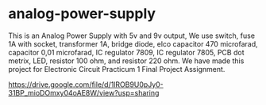 # analog-power-supply

This is an Analog Power Supply with 5v and 9v output, We use switch, fuse 1A with socket, transformer 1A, bridge diode, elco capacitor 470 microfarad, capacitor 0,01 microfarad, IC regulator 7809, IC regulator 7805, PCB dot metrix, LED, resistor 100 ohm, and resistor 220 ohm. We have made this project for Electronic Circuit Practicum 1 Final Project Assignment.

https://drive.google.com/file/d/1lROB9U0pJy0-31BP_mioDOmxy04oAE8W/view?usp=sharing
